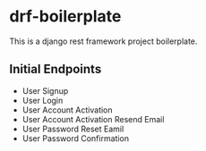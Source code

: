 # drf-boilerplate

This is a django rest framework project boilerplate.

## Initial Endpoints
 - User Signup
 - User Login
 - User Account Activation
 - User Account Activation Resend Email
 - User Password Reset Eamil
 - User Password Confirmation
